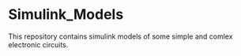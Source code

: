 # Simulink_Models
This repository contains simulink models of some simple and comlex electronic circuits.
